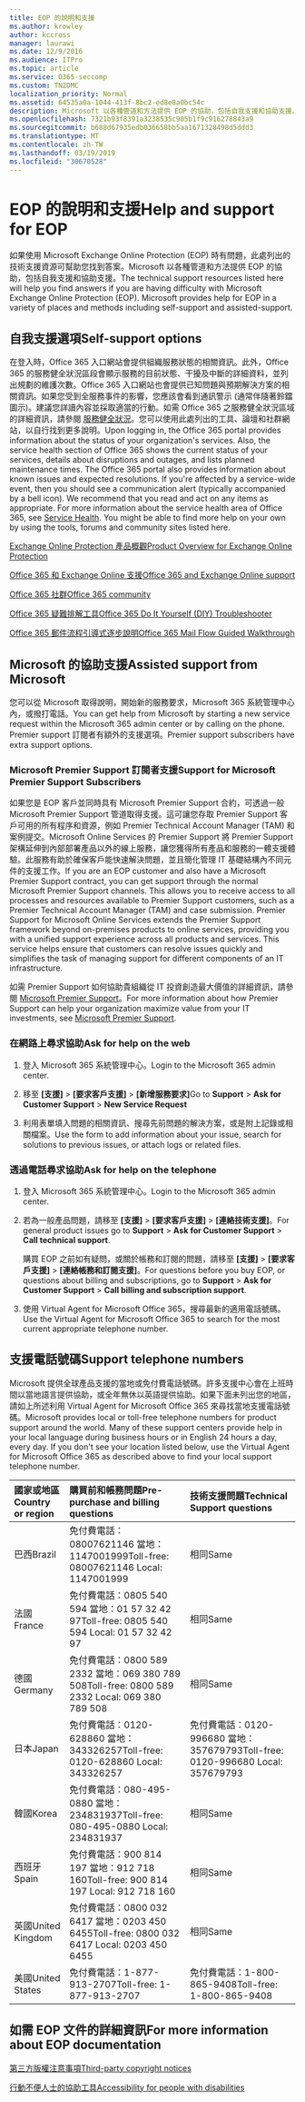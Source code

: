 ```yaml
---
title: EOP 的說明和支援
ms.author: krowley
author: kccross
manager: laurawi
ms.date: 12/9/2016
ms.audience: ITPro
ms.topic: article
ms.service: O365-seccomp
ms.custom: TN2DMC
localization_priority: Normal
ms.assetid: 64535a0a-1044-413f-8bc2-ed8e8a0bc54c
description: Microsoft 以各種管道和方法提供 EOP 的協助，包括自我支援和協助支援。
ms.openlocfilehash: 7321b93f8391a3238535c905b1f9c916278843a9
ms.sourcegitcommit: b688d67935edb036658bb5aa1671328498d5ddd3
ms.translationtype: MT
ms.contentlocale: zh-TW
ms.lasthandoff: 03/19/2019
ms.locfileid: "30670528"
---
```

# <a name="help-and-support-for-eop"></a><span data-ttu-id="06c33-103">EOP 的說明和支援</span><span class="sxs-lookup"><span data-stu-id="06c33-103">Help and support for EOP</span></span>

<span data-ttu-id="06c33-p101">如果使用 Microsoft Exchange Online Protection (EOP) 時有問題，此處列出的技術支援資源可幫助您找到答案。Microsoft 以各種管道和方法提供 EOP 的協助，包括自我支援和協助支援。</span><span class="sxs-lookup"><span data-stu-id="06c33-p101">The technical support resources listed here will help you find answers if you are having difficulty with Microsoft Exchange Online Protection (EOP). Microsoft provides help for EOP in a variety of places and methods including self-support and assisted-support.</span></span> 
  
## <a name="self-support-options"></a><span data-ttu-id="06c33-106">自我支援選項</span><span class="sxs-lookup"><span data-stu-id="06c33-106">Self-support options</span></span>

<span data-ttu-id="06c33-p102">在登入時，Office 365 入口網站會提供組織服務狀態的相關資訊。此外，Office 365 的服務健全狀況區段會顯示服務的目前狀態、干擾及中斷的詳細資料，並列出規劃的維護次數。Office 365 入口網站也會提供已知問題與預期解決方案的相關資訊。如果您受到全服務事件的影響，您應該會看到通訊警示 (通常伴隨著鈴鐺圖示)。建議您詳讀內容並採取適當的行動。如需 Office 365 之服務健全狀況區域的詳細資訊，請參閱 [服務健全狀況](https://go.microsoft.com/fwlink/?LinkId=394289)。您可以使用此處列出的工具、論壇和社群網站，以自行找到更多說明。</span><span class="sxs-lookup"><span data-stu-id="06c33-p102">Upon logging in, the Office 365 portal provides information about the status of your organization's services. Also, the service health section of Office 365 shows the current status of your services, details about disruptions and outages, and lists planned maintenance times. The Office 365 portal also provides information about known issues and expected resolutions. If you're affected by a service-wide event, then you should see a communication alert (typically accompanied by a bell icon). We recommend that you read and act on any items as appropriate. For more information about the service health area of Office 365, see [Service Health](https://go.microsoft.com/fwlink/?LinkId=394289). You might be able to find more help on your own by using the tools, forums and community sites listed here.</span></span>
  
[<span data-ttu-id="06c33-114">Exchange Online Protection 產品概觀</span><span class="sxs-lookup"><span data-stu-id="06c33-114">Product Overview for Exchange Online Protection</span></span>](https://go.microsoft.com/fwlink/p/?LinkId=279912)
  
[<span data-ttu-id="06c33-115">Office 365 和 Exchange Online 支援</span><span class="sxs-lookup"><span data-stu-id="06c33-115">Office 365 and Exchange Online support</span></span>](https://go.microsoft.com/fwlink/?LinkId=299655)
  
[<span data-ttu-id="06c33-116">Office 365 社群</span><span class="sxs-lookup"><span data-stu-id="06c33-116">Office 365 community</span></span>](https://go.microsoft.com/fwlink/?LinkId=299656)
  
[<span data-ttu-id="06c33-117">Office 365 疑難排解工具</span><span class="sxs-lookup"><span data-stu-id="06c33-117">Office 365 Do It Yourself (DIY) Troubleshooter</span></span>](https://go.microsoft.com/fwlink/?LinkId=299657)
  
[<span data-ttu-id="06c33-118">Office 365 郵件流程引導式逐步說明</span><span class="sxs-lookup"><span data-stu-id="06c33-118">Office 365 Mail Flow Guided Walkthrough</span></span>](https://go.microsoft.com/fwlink/?LinkId=323470)
  
## <a name="assisted-support-from-microsoft"></a><span data-ttu-id="06c33-119">Microsoft 的協助支援</span><span class="sxs-lookup"><span data-stu-id="06c33-119">Assisted support from Microsoft</span></span>

<span data-ttu-id="06c33-120">您可以從 Microsoft 取得說明，開始新的服務要求，Microsoft 365 系統管理中心內，或撥打電話。</span><span class="sxs-lookup"><span data-stu-id="06c33-120">You can get help from Microsoft by starting a new service request within the Microsoft 365 admin center or by calling on the phone.</span></span> <span data-ttu-id="06c33-121">Premier support 訂閱者有額外的支援選項。</span><span class="sxs-lookup"><span data-stu-id="06c33-121">Premier support subscribers have extra support options.</span></span>
  
### <a name="support-for-microsoft-premier-support-subscribers"></a><span data-ttu-id="06c33-122">Microsoft Premier Support 訂閱者支援</span><span class="sxs-lookup"><span data-stu-id="06c33-122">Support for Microsoft Premier Support Subscribers</span></span>

<span data-ttu-id="06c33-p104">如果您是 EOP 客戶並同時具有 Microsoft Premier Support 合約，可透過一般 Microsoft Premier Support 管道取得支援。這可讓您存取 Premier Support 客戶可用的所有程序和資源，例如 Premier Technical Account Manager (TAM) 和案例提交。Microsoft Online Services 的 Premier Support 將 Premier Support 架構延伸到內部部署產品以外的線上服務，讓您獲得所有產品和服務的一體支援體驗。此服務有助於確保客戶能快速解決問題，並且簡化管理 IT 基礎結構內不同元件的支援工作。</span><span class="sxs-lookup"><span data-stu-id="06c33-p104">If you are an EOP customer and also have a Microsoft Premier Support contract, you can get support through the normal Microsoft Premier Support channels. This allows you to receive access to all processes and resources available to Premier Support customers, such as a Premier Technical Account Manager (TAM) and case submission. Premier Support for Microsoft Online Services extends the Premier Support framework beyond on-premises products to online services, providing you with a unified support experience across all products and services. This service helps ensure that customers can resolve issues quickly and simplifies the task of managing support for different components of an IT infrastructure.</span></span>
  
<span data-ttu-id="06c33-127">如需 Premier Support 如何協助貴組織從 IT 投資創造最大價值的詳細資訊，請參閱 [Microsoft Premier Support](https://go.microsoft.com/fwlink/?LinkId=317437)。</span><span class="sxs-lookup"><span data-stu-id="06c33-127">For more information about how Premier Support can help your organization maximize value from your IT investments, see [Microsoft Premier Support](https://go.microsoft.com/fwlink/?LinkId=317437).</span></span>
  
### <a name="ask-for-help-on-the-web"></a><span data-ttu-id="06c33-128">在網路上尋求協助</span><span class="sxs-lookup"><span data-stu-id="06c33-128">Ask for help on the web</span></span>

1. <span data-ttu-id="06c33-129">登入 Microsoft 365 系統管理中心。</span><span class="sxs-lookup"><span data-stu-id="06c33-129">Login to the Microsoft 365 admin center.</span></span>
    
2. <span data-ttu-id="06c33-130">移至 **[支援]** \> **[要求客戶支援]** \> **[新增服務要求]**</span><span class="sxs-lookup"><span data-stu-id="06c33-130">Go to **Support** \> **Ask for Customer Support** \> **New Service Request**</span></span>
    
3. <span data-ttu-id="06c33-131">利用表單填入問題的相關資訊、搜尋先前問題的解決方案，或是附上記錄或相關檔案。</span><span class="sxs-lookup"><span data-stu-id="06c33-131">Use the form to add information about your issue, search for solutions to previous issues, or attach logs or related files.</span></span>
    
### <a name="ask-for-help-on-the-telephone"></a><span data-ttu-id="06c33-132">透過電話尋求協助</span><span class="sxs-lookup"><span data-stu-id="06c33-132">Ask for help on the telephone</span></span>

1. <span data-ttu-id="06c33-133">登入 Microsoft 365 系統管理中心。</span><span class="sxs-lookup"><span data-stu-id="06c33-133">Login to the Microsoft 365 admin center.</span></span>
    
2. <span data-ttu-id="06c33-134">若為一般產品問題，請移至 **[支援]** \> **[要求客戶支援]** \> **[連絡技術支援]**。</span><span class="sxs-lookup"><span data-stu-id="06c33-134">For general product issues go to **Support** \> **Ask for Customer Support** \> **Call technical support**.</span></span>
    
    <span data-ttu-id="06c33-135">購買 EOP 之前如有疑問，或關於帳務和訂閱的問題，請移至 **[支援]** \> **[要求客戶支援]** \> **[連絡帳務和訂閱支援]**。</span><span class="sxs-lookup"><span data-stu-id="06c33-135">For questions before you buy EOP, or questions about billing and subscriptions, go to **Support** \> **Ask for Customer Support** \> **Call billing and subscription support**.</span></span>
    
3. <span data-ttu-id="06c33-136">使用 Virtual Agent for Microsoft Office 365，搜尋最新的適用電話號碼。</span><span class="sxs-lookup"><span data-stu-id="06c33-136">Use the Virtual Agent for Microsoft Office 365 to search for the most current appropriate telephone number.</span></span>
    
## <a name="support-telephone-numbers"></a><span data-ttu-id="06c33-137">支援電話號碼</span><span class="sxs-lookup"><span data-stu-id="06c33-137">Support telephone numbers</span></span>

<span data-ttu-id="06c33-p105">Microsoft 提供全球產品支援的當地或免付費電話號碼。許多支援中心會在上班時間以當地語言提供協助，或全年無休以英語提供協助。如果下面未列出您的地區，請如上所述利用 Virtual Agent for Microsoft Office 365 來尋找當地支援電話號碼。</span><span class="sxs-lookup"><span data-stu-id="06c33-p105">Microsoft provides local or toll-free telephone numbers for product support around the world. Many of these support centers provide help in your local language during business hours or in English 24 hours a day, every day. If you don't see your location listed below, use the Virtual Agent for Microsoft Office 365 as described above to find your local support telephone number.</span></span>
  
|<span data-ttu-id="06c33-141">**國家或地區**</span><span class="sxs-lookup"><span data-stu-id="06c33-141">**Country or region**</span></span>|<span data-ttu-id="06c33-142">**購買前和帳務問題**</span><span class="sxs-lookup"><span data-stu-id="06c33-142">**Pre-purchase and billing questions**</span></span>|<span data-ttu-id="06c33-143">**技術支援問題**</span><span class="sxs-lookup"><span data-stu-id="06c33-143">**Technical Support questions**</span></span>|
|:-----|:-----|:-----|
|<span data-ttu-id="06c33-144">巴西</span><span class="sxs-lookup"><span data-stu-id="06c33-144">Brazil</span></span>  <br/> |<span data-ttu-id="06c33-145">免付費電話：08007621146          當地：1147001999</span><span class="sxs-lookup"><span data-stu-id="06c33-145">Toll-free: 08007621146          Local: 1147001999</span></span>  <br/> |<span data-ttu-id="06c33-146">相同</span><span class="sxs-lookup"><span data-stu-id="06c33-146">Same</span></span>  <br/> |
|<span data-ttu-id="06c33-147">法國</span><span class="sxs-lookup"><span data-stu-id="06c33-147">France</span></span>  <br/> |<span data-ttu-id="06c33-148">免付費電話：0805 540 594           當地：01 57 32 42 97</span><span class="sxs-lookup"><span data-stu-id="06c33-148">Toll-free: 0805 540 594           Local: 01 57 32 42 97</span></span>  <br/> |<span data-ttu-id="06c33-149">相同</span><span class="sxs-lookup"><span data-stu-id="06c33-149">Same</span></span>  <br/> |
|<span data-ttu-id="06c33-150">德國</span><span class="sxs-lookup"><span data-stu-id="06c33-150">Germany</span></span>  <br/> |<span data-ttu-id="06c33-151">免付費電話：0800 589 2332           當地：069 380 789 508</span><span class="sxs-lookup"><span data-stu-id="06c33-151">Toll-free: 0800 589 2332           Local: 069 380 789 508</span></span>  <br/> |<span data-ttu-id="06c33-152">相同</span><span class="sxs-lookup"><span data-stu-id="06c33-152">Same</span></span>  <br/> |
|<span data-ttu-id="06c33-153">日本</span><span class="sxs-lookup"><span data-stu-id="06c33-153">Japan</span></span>  <br/> |<span data-ttu-id="06c33-154">免付費電話：0120-628860          當地：343326257</span><span class="sxs-lookup"><span data-stu-id="06c33-154">Toll-free: 0120-628860          Local: 343326257</span></span>  <br/> |<span data-ttu-id="06c33-155">免付費電話：0120-996680          當地：357679793</span><span class="sxs-lookup"><span data-stu-id="06c33-155">Toll-free: 0120-996680          Local: 357679793</span></span>  <br/> |
|<span data-ttu-id="06c33-156">韓國</span><span class="sxs-lookup"><span data-stu-id="06c33-156">Korea</span></span>  <br/> |<span data-ttu-id="06c33-157">免付費電話：080-495-0880          當地：234831937</span><span class="sxs-lookup"><span data-stu-id="06c33-157">Toll-free: 080-495-0880          Local: 234831937</span></span>  <br/> |<span data-ttu-id="06c33-158">相同</span><span class="sxs-lookup"><span data-stu-id="06c33-158">Same</span></span>  <br/> |
|<span data-ttu-id="06c33-159">西班牙</span><span class="sxs-lookup"><span data-stu-id="06c33-159">Spain</span></span>  <br/> |<span data-ttu-id="06c33-160">免付費電話：900 814 197          當地：912 718 160</span><span class="sxs-lookup"><span data-stu-id="06c33-160">Toll-free: 900 814 197          Local: 912 718 160</span></span>  <br/> |<span data-ttu-id="06c33-161">相同</span><span class="sxs-lookup"><span data-stu-id="06c33-161">Same</span></span>  <br/> |
|<span data-ttu-id="06c33-162">英國</span><span class="sxs-lookup"><span data-stu-id="06c33-162">United Kingdom</span></span>  <br/> |<span data-ttu-id="06c33-163">免付費電話：0800 032 6417          當地：0203 450 6455</span><span class="sxs-lookup"><span data-stu-id="06c33-163">Toll-free: 0800 032 6417          Local: 0203 450 6455</span></span>  <br/> |<span data-ttu-id="06c33-164">相同</span><span class="sxs-lookup"><span data-stu-id="06c33-164">Same</span></span>  <br/> |
|<span data-ttu-id="06c33-165">美國</span><span class="sxs-lookup"><span data-stu-id="06c33-165">United States</span></span>  <br/> |<span data-ttu-id="06c33-166">免付費電話：1-877-913-2707</span><span class="sxs-lookup"><span data-stu-id="06c33-166">Toll-free: 1-877-913-2707</span></span>  <br/> |<span data-ttu-id="06c33-167">免付費電話：1-800-865-9408</span><span class="sxs-lookup"><span data-stu-id="06c33-167">Toll-free: 1-800-865-9408</span></span>  <br/> |
   
## <a name="for-more-information-about-eop-documentation"></a><span data-ttu-id="06c33-168">如需 EOP 文件的詳細資訊</span><span class="sxs-lookup"><span data-stu-id="06c33-168">For more information about EOP documentation</span></span>

[<span data-ttu-id="06c33-169">第三方版權注意事項</span><span class="sxs-lookup"><span data-stu-id="06c33-169">Third-party copyright notices</span></span>](third-party-copyright-notices.md)
  
[<span data-ttu-id="06c33-170">行動不便人士的協助工具</span><span class="sxs-lookup"><span data-stu-id="06c33-170">Accessibility for people with disabilities</span></span>](accessibility-for-people-with-disabilities.md)
  

